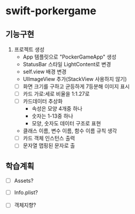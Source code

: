 # swift-porkergame

## 기능구현
1. 프로젝트 생성
    - App 템플릿으로 "PockerGameApp" 생성
    - StatusBar 스타일 LightContent로 변경
    - self.view 배경 변경
    - UIImageView 추가(StackView 사용하지 않기)
    - [ ] 화면 크기를 구하고 균등하게 7등분해 이미지 표시
    - [ ] 카드 가로:세로 비율을 1:1.27로
    - [ ] 카드데이터 추상화
        - 속성은 모양 4개중 하나
        - 숫자는 1-13중 하나
        - 모양, 숫자도 데이터 구조로 표현
    - 클래스 이름, 변수 이름, 함수 이름 규칙 생각
    - [ ] 카드 객체 인스턴스 출력 
    - [ ] 문자열 맵핑된 문자로 출
## 학습계획
- [ ] Assets?
- [ ] Info.plist?
- [ ] 객체지향?

